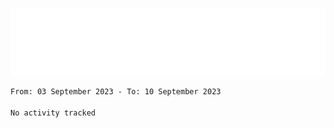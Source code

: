 [![](./hello.svg)](https://blog.yrobot.top?ref=github-yrobot)

<!--START_SECTION:waka-->

```txt
From: 03 September 2023 - To: 10 September 2023

No activity tracked
```

<!--END_SECTION:waka-->
